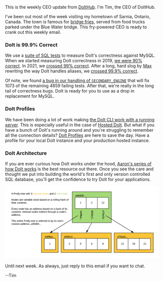 This is the weekly CEO update from [DoltHub](https://www.dolthub.com/). I'm Tim, the CEO of DoltHub. 

I've been out most of the week visiting my hometown of Sarnia, Ontario, Canada. The town is famous for [bridge fries](https://www.whattravelwriterssay.com/brennansarniaontario1.html), served from food trucks parked under the Blue Water bridge. This fry-powered CEO is ready to crank out this weekly email.

### Dolt is 99.9% Correct

We use a [suite of SQL tests](https://docs.dolthub.com/sql-reference/benchmarks/correctness) to measure Dolt's correctness against MySQL. When we started measuring Dolt correctness in 2019, [we were 90% correct](https://www.dolthub.com/blog/2019-12-17-one-nine-of-sql-correctness/). In 2021, we [crossed 99% correct](https://www.dolthub.com/blog/2021-06-28-sql-correctness-99/). After a long, hard slog by [Max](https://www'dolthub.com/team#max) rewriting the way Dolt handles aliases, we [crossed 99.9% correct](https://www.dolthub.com/blog/2023-09-06-three-9s-correctness/).

Of note, we found [a bug in our handling of `SECONDARY_ENGINE`](https://github.com/dolthub/dolt/issues/6632) that will fix 1073 of the remaining 4859 failing tests. After that, we're really in the long tail of correctness bugs. Dolt is ready for you to use as a drop in replacement for MySQL.

### Dolt Profiles

We have been doing a lot of work making [the Dolt CLI work with a running server](https://www.dolthub.com/blog/2023-07-21-cli-to-hosted/). This is especially useful in the case of [Hosted Dolt](https://hosted.doldb.com). But what if you have a bunch of Dolt's running around and you're struggling to remember all the connection details? [Dolt Profiles](https://www.dolthub.com/blog/2023-09-01-dolt-profile/) are here to save the day. Have a profile for your local Dolt instance and your production hosted instance.

### Dolt Architecture

If you are ever curious how Dolt works under the hood, [Aaron's series of how Dolt works](https://docs.dolthub.com/architecture/storage-engine#how-dolt-works-blog-series) is the best resource out there. Once you see the care and thought we put into building the world's first and only version controlled SQL database, you'll get the confidence to try Dolt for your applications.

[![Prolly Tree](../images/prolly-tree.png)](https://docs.dolthub.com/architecture/storage-engine#how-dolt-works-blog-series)

Until next week. As always, just reply to this email if you want to chat.

--Tim
